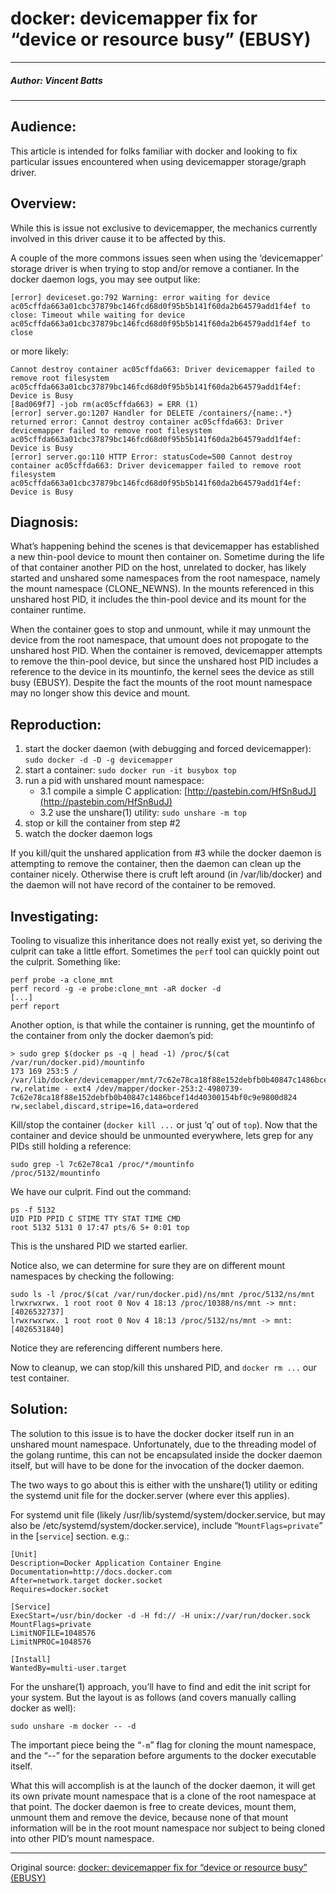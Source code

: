 # docker: devicemapper fix for “device or resource busy” (EBUSY)

---

##### Author: Vincent Batts

---

## Audience:

This article is intended for folks familiar with docker and looking to fix particular issues encountered when using devicemapper storage/graph driver.

## Overview:

While this is issue not exclusive to devicemapper, the mechanics currently involved in this driver cause it to be affected by this.

A couple of the more commons issues seen when using the ‘devicemapper’ storage driver is when trying to stop and/or remove a contianer.
In the docker daemon logs, you may see output like:

```
[error] deviceset.go:792 Warning: error waiting for device ac05cffda663a01cbc37879bc146fcd68d0f95b5b141f60da2b64579add1f4ef to close: Timeout while waiting for device ac05cffda663a01cbc37879bc146fcd68d0f95b5b141f60da2b64579add1f4ef to close
```

or more likely:

```
Cannot destroy container ac05cffda663: Driver devicemapper failed to remove root filesystem ac05cffda663a01cbc37879bc146fcd68d0f95b5b141f60da2b64579add1f4ef: Device is Busy
[8ad069f7] -job rm(ac05cffda663) = ERR (1)
[error] server.go:1207 Handler for DELETE /containers/{name:.*} returned error: Cannot destroy container ac05cffda663: Driver devicemapper failed to remove root filesystem ac05cffda663a01cbc37879bc146fcd68d0f95b5b141f60da2b64579add1f4ef: Device is Busy
[error] server.go:110 HTTP Error: statusCode=500 Cannot destroy container ac05cffda663: Driver devicemapper failed to remove root filesystem ac05cffda663a01cbc37879bc146fcd68d0f95b5b141f60da2b64579add1f4ef: Device is Busy
```

## Diagnosis:

What’s happening behind the scenes is that devicemapper has established a new thin-pool device to mount then container on.
Sometime during the life of that container another PID on the host, unrelated to docker, has likely started and unshared some namespaces from the root namespace, namely the mount namespace (CLONE_NEWNS). In the mounts referenced in this unshared host PID, it includes the thin-pool device and its mount for the container runtime.

When the container goes to stop and unmount, while it may unmount the device from the root namespace, that umount does not propogate to the unshared host PID.
When the container is removed, devicemapper attempts to remove the thin-pool device, but since the unshared host PID includes a reference to the device in its mountinfo, the kernel sees the device as still busy (EBUSY). Despite the fact the mounts of the root mount namespace may no longer show this device and mount.

## Reproduction:

1. start the docker daemon (with debugging and forced devicemapper): `sudo docker -d -D -g devicemapper`
2. start a container: `sudo docker run -it busybox top`
3. run a pid with unshared mount namespace:
	- 3.1 compile a simple C application: [http://pastebin.com/HfSn8udJ](http://pastebin.com/HfSn8udJ)
	- 3.2 use the unshare(1) utility: `sudo unshare -m top`
4. stop or kill the container from step #2
5. watch the docker daemon logs

If you kill/quit the unshared application from #3 while the docker daemon is attempting to remove the container, then the daemon can clean up the container nicely. Otherwise there is cruft left around (in /var/lib/docker) and the daemon will not have record of the container to be removed.

## Investigating:

Tooling to visualize this inheritance does not really exist yet, so deriving the culprit can take a little effort.
Sometimes the `perf` tool can quickly point out the culprit. Something like:

```
perf probe -a clone_mnt
perf record -g -e probe:clone_mnt -aR docker -d
[...]
perf report
```

Another option, is that while the container is running, get the mountinfo of the container from only the docker daemon’s pid:

```
> sudo grep $(docker ps -q | head -1) /proc/$(cat /var/run/docker.pid)/mountinfo
173 169 253:5 / /var/lib/docker/devicemapper/mnt/7c62e78ca18f88e152debfb0b40847c1486bcef14d40300154bf0c9e9800d824 rw,relatime - ext4 /dev/mapper/docker-253:2-4980739-7c62e78ca18f88e152debfb0b40847c1486bcef14d40300154bf0c9e9800d824 rw,seclabel,discard,stripe=16,data=ordered
```

Kill/stop the container (`docker kill ...` or just ‘q’ out of `top`).
Now that the container and device should be unmounted everywhere, lets grep for any PIDs still holding a reference:

```
sudo grep -l 7c62e78ca1 /proc/*/mountinfo
/proc/5132/mountinfo
```

We have our culprit. Find out the command:

```
ps -f 5132
UID PID PPID C STIME TTY STAT TIME CMD
root 5132 5131 0 17:47 pts/6 S+ 0:01 top
```

This is the unshared PID we started earlier.

Notice also, we can determine for sure they are on different mount namespaces by checking the following:

```
sudo ls -l /proc/$(cat /var/run/docker.pid)/ns/mnt /proc/5132/ns/mnt
lrwxrwxrwx. 1 root root 0 Nov 4 18:13 /proc/10388/ns/mnt -> mnt:[4026532737]
lrwxrwxrwx. 1 root root 0 Nov 4 18:13 /proc/5132/ns/mnt -> mnt:[4026531840]
```

Notice they are referencing different numbers here.

Now to cleanup, we can stop/kill this unshared PID, and `docker rm ...` our test container.

## Solution:

The solution to this issue is to have the docker docker itself run in an unshared mount namespace. Unfortunately, due to the threading model of the golang runtime, this can not be encapsulated inside the docker daemon itself, but will have to be done for the invocation of the docker daemon.

The two ways to go about this is either with the unshare(1) utility or editing the systemd unit file for the docker.server (where ever this applies).

For systemd unit file (likely /usr/lib/systemd/system/docker.service, but may also be /etc/systemd/system/docker.service), include “`MountFlags=private`” in the [`service`] section. e.g.:

```
[Unit]
Description=Docker Application Container Engine
Documentation=http://docs.docker.com
After=network.target docker.socket
Requires=docker.socket

[Service]
ExecStart=/usr/bin/docker -d -H fd:// -H unix://var/run/docker.sock
MountFlags=private
LimitNOFILE=1048576
LimitNPROC=1048576

[Install]
WantedBy=multi-user.target
```

For the unshare(1) approach, you’ll have to find and edit the init script for your system. But the layout is as follows (and covers manually calling docker as well):

```
sudo unshare -m docker -- -d
```

The important piece being the “`-m`” flag for cloning the mount namespace, and the “--” for the separation before arguments to the docker executable itself.

What this will accomplish is at the launch of the docker daemon, it will get its own private mount namespace that is a clone of the root namespace at that point. The docker daemon is free to create devices, mount them, unmount them and remove the device, because none of that mount information will be in the root mount namespace nor subject to being cloned into other PID’s mount namespace.

---

Original source: [docker: devicemapper fix for “device or resource busy” (EBUSY)](http://blog.hashbangbash.com/2014/11/docker-devicemapper-fix-for-device-or-resource-busy-ebusy/)